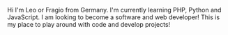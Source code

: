 Hi I'm Leo or Fragio from Germany. I'm currently learning PHP, Python and JavaScript. I am looking to become a software and web developer!
This is my place to play around with code and develop projects!
